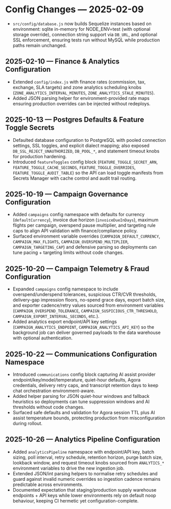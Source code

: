 # Config Changes — 2025-02-09

- `src/config/database.js` now builds Sequelize instances based on environment: sqlite in-memory for NODE_ENV=test (with optional storage override), connection string support via `DB_URL`, and optional SSL enforcement, ensuring tests run without MySQL while production paths remain unchanged.
## 2025-02-10 — Finance & Analytics Configuration
- Extended `config/index.js` with finance rates (commission, tax, exchange, SLA targets) and zone analytics scheduling knobs (`ZONE_ANALYTICS_INTERVAL_MINUTES`, `ZONE_ANALYTICS_STALE_MINUTES`).
- Added JSON parsing helper for environment-provided rate maps ensuring production overrides can be injected without redeploys.

## 2025-10-13 — Postgres Defaults & Feature Toggle Secrets
- Defaulted database configuration to PostgreSQL with pooled connection settings, SSL toggles, and explicit dialect mapping; also exposed `DB_SSL_REJECT_UNAUTHORIZED`, `DB_POOL_*`, and statement timeout knobs for production hardening.
- Introduced `featureToggles` config block (`FEATURE_TOGGLE_SECRET_ARN`, `FEATURE_TOGGLE_CACHE_SECONDS`, `FEATURE_TOGGLE_OVERRIDES`, `FEATURE_TOGGLE_AUDIT_TABLE`) so the API can load toggle manifests from Secrets Manager with cache control and audit trail routing.

## 2025-10-19 — Campaign Governance Configuration
- Added `campaigns` config namespace with defaults for currency (`defaultCurrency`), invoice due horizon (`invoiceDueInDays`), maximum flights per campaign, overspend pause multiplier, and targeting rule caps to align API validation with finance/compliance policy.
- Surfaced environment variable overrides (`CAMPAIGN_DEFAULT_CURRENCY`, `CAMPAIGN_MAX_FLIGHTS`, `CAMPAIGN_OVERSPEND_MULTIPLIER`, `CAMPAIGN_TARGETING_CAP`) and defensive parsing so deployments can tune pacing + targeting limits without code changes.

## 2025-10-20 — Campaign Telemetry & Fraud Configuration
- Expanded `campaigns` config namespace to include overspend/underspend tolerances, suspicious CTR/CVR thresholds, delivery-gap impression floors, no-spend grace days, export batch size, and exporter cadence/retry values sourced from environment variables (`CAMPAIGN_OVERSPEND_TOLERANCE`, `CAMPAIGN_SUSPICIOUS_CTR_THRESHOLD`, `CAMPAIGN_EXPORT_INTERVAL_SECONDS`, etc.).
- Added analytics export endpoint/API key settings (`CAMPAIGN_ANALYTICS_ENDPOINT`, `CAMPAIGN_ANALYTICS_API_KEY`) so the background job can deliver governed payloads to the data warehouse with optional authentication.

## 2025-10-22 — Communications Configuration Namespace
- Introduced `communications` config block capturing AI assist provider endpoint/key/model/temperature, quiet-hour defaults, Agora credentials, delivery retry caps, and transcript retention days to keep chat orchestration environment-aware.
- Added helper parsing for JSON quiet-hour windows and fallback heuristics so deployments can tune suppression windows and AI thresholds without code changes.
- Surfaced safe defaults and validation for Agora session TTL plus AI assist temperature bounds, protecting production from misconfiguration during rollout.

## 2025-10-26 — Analytics Pipeline Configuration
- Added `analyticsPipeline` namespace with endpoint/API key, batch sizing, poll interval, retry schedule, retention horizon, purge batch size, lookback window, and request timeout knobs sourced from `ANALYTICS_*` environment variables to drive the new ingestion job.
- Extended JSON/int parsing helpers to normalise retry schedules and guard against invalid numeric overrides so ingestion cadence remains predictable across environments.
- Documented expectation that staging/production supply warehouse endpoints + API keys while lower environments rely on default noop behaviour, keeping CI hermetic yet configuration-complete.
